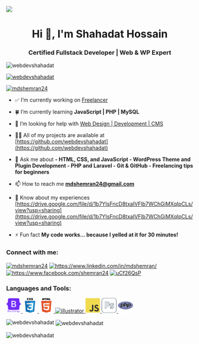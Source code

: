 <img src="https://media.licdn.com/dms/image/v2/D4D16AQG_kN3F-Y4jkA/profile-displaybackgroundimage-shrink_350_1400/B4DZhm0X.6HwAY-/0/1754071664168?e=1756944000&v=beta&t=S4rkFECJHGqWFa-fMJfSRV7tMryxBE2KRWRE-cK19Sw">
<h1 align="center">Hi 👋, I'm Shahadat Hossain</h1>
<h3 align="center">Certified Fullstack Developer | Web & WP Expert</h3>
<p align="left"> <img src="https://komarev.com/ghpvc/?username=webdevshahadat&label=Profile%20views&color=0e75b6&style=flat" alt="webdevshahadat"/> </p>

<p align="left"> <a href="https://github.com/ryo-ma/github-profile-trophy"><img src="https://github-profile-trophy.vercel.app/?username=webdevshahadat" alt="webdevshahadat" /></a> </p>

<p align="left"> <a href="https://twitter.com/mdshemran24" target="blank"><img src="https://img.shields.io/twitter/follow/mdshemran24?logo=twitter&style=for-the-badge" alt="mdshemran24" /></a> </p>

- ✅ I’m currently working on [Freelancer](https://www.freelancer.com/u/shahadatwebdev)

- 🍀 I’m currently learning **JavaScript | PHP | MySQL**

- 🤝 I’m looking for help with [Web Design | Development | CMS](https://github.com/webdevshahadat)

- 👨‍💻 All of my projects are available at [https://github.com/webdevshahadat](https://github.com/webdevshahadat)

- 💬 Ask me about **- HTML, CSS, and JavaScript - WordPress Theme and Plugin Development - PHP and Laravel - Git & GitHub - Freelancing tips for beginners**

- 📫 How to reach me **mdshemran24@gmail.com**

- 📄 Know about my experiences [https://drive.google.com/file/d/1b7YIsFncD8txaIVFlb7WChGiMXqIpCLs/view?usp=sharing](https://drive.google.com/file/d/1b7YIsFncD8txaIVFlb7WChGiMXqIpCLs/view?usp=sharing)

- ⚡ Fun fact **My code works... because I yelled at it for 30 minutes!**

<h3 align="left">Connect with me:</h3>
<p align="left">
<a href="https://twitter.com/mdshemran24" target="blank"><img align="center" src="https://raw.githubusercontent.com/rahuldkjain/github-profile-readme-generator/master/src/images/icons/Social/twitter.svg" alt="mdshemran24" height="30" width="40" /></a>
<a href="https://linkedin.com/in/https://www.linkedin.com/in/mdshemran/" target="blank"><img align="center" src="https://raw.githubusercontent.com/rahuldkjain/github-profile-readme-generator/master/src/images/icons/Social/linked-in-alt.svg" alt="https://www.linkedin.com/in/mdshemran/" height="30" width="40" /></a>
<a href="https://fb.com/https://www.facebook.com/shemran24" target="blank"><img align="center" src="https://raw.githubusercontent.com/rahuldkjain/github-profile-readme-generator/master/src/images/icons/Social/facebook.svg" alt="https://www.facebook.com/shemran24" height="30" width="40" /></a>
<a href="https://discord.gg/uCf26QsP" target="blank"><img align="center" src="https://raw.githubusercontent.com/rahuldkjain/github-profile-readme-generator/master/src/images/icons/Social/discord.svg" alt="uCf26QsP" height="30" width="40" /></a>
</p>

<h3 align="left">Languages and Tools:</h3>
<p align="left"> <a href="https://getbootstrap.com" target="_blank" rel="noreferrer"> <img src="https://raw.githubusercontent.com/devicons/devicon/master/icons/bootstrap/bootstrap-plain-wordmark.svg" alt="bootstrap" width="40" height="40"/> </a> <a href="https://www.w3schools.com/css/" target="_blank" rel="noreferrer"> <img src="https://raw.githubusercontent.com/devicons/devicon/master/icons/css3/css3-original-wordmark.svg" alt="css3" width="40" height="40"/> </a> <a href="https://www.w3.org/html/" target="_blank" rel="noreferrer"> <img src="https://raw.githubusercontent.com/devicons/devicon/master/icons/html5/html5-original-wordmark.svg" alt="html5" width="40" height="40"/> </a> <a href="https://www.adobe.com/in/products/illustrator.html" target="_blank" rel="noreferrer"> <img src="https://www.vectorlogo.zone/logos/adobe_illustrator/adobe_illustrator-icon.svg" alt="illustrator" width="40" height="40"/> </a> <a href="https://developer.mozilla.org/en-US/docs/Web/JavaScript" target="_blank" rel="noreferrer"> <img src="https://raw.githubusercontent.com/devicons/devicon/master/icons/javascript/javascript-original.svg" alt="javascript" width="40" height="40"/> </a> <a href="https://www.photoshop.com/en" target="_blank" rel="noreferrer"> <img src="https://raw.githubusercontent.com/devicons/devicon/master/icons/photoshop/photoshop-line.svg" alt="photoshop" width="40" height="40"/> </a> <a href="https://www.php.net" target="_blank" rel="noreferrer"> <img src="https://raw.githubusercontent.com/devicons/devicon/master/icons/php/php-original.svg" alt="php" width="40" height="40"/> </a> </p>

<p><img align="left" src="https://github-readme-stats.vercel.app/api/top-langs?username=webdevshahadat&show_icons=true&locale=en&layout=compact" alt="webdevshahadat" /></p>

<p>&nbsp;<img align="center" src="https://github-readme-stats.vercel.app/api?username=webdevshahadat&show_icons=true&locale=en" alt="webdevshahadat" /></p>

<p><img align="center" src="https://github-readme-streak-stats.herokuapp.com/?user=webdevshahadat&" alt="webdevshahadat" /></p>
